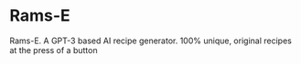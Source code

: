 # Rams-E
Rams-E. 
A GPT-3 based AI recipe generator. 
100% unique, original recipes at the press of a button
